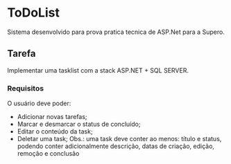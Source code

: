 ﻿# ToDoList
Sistema desenvolvido para prova pratica tecnica de ASP.Net para a Supero.


## Tarefa 

Implementar uma tasklist com a stack ASP.NET + SQL SERVER. 

### Requisitos
O usuário deve poder: 
 - Adicionar novas tarefas; 
 - Marcar e desmarcar o status de concluído; 
 - Editar o conteúdo da task; 
 - Deletar uma task;
Obs.: uma task deve conter ao menos: título e status, podendo conter adicionalmente descrição, datas de criação, edição, remoção e conclusão



